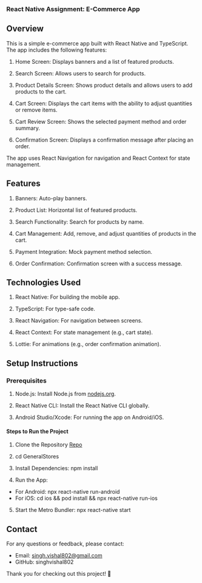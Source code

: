 ### React Native Assignment: E-Commerce App

## Overview

This is a simple e-commerce app built with React Native and TypeScript. The app includes the following features:

1. Home Screen: Displays banners and a list of featured products.

2. Search Screen: Allows users to search for products.

3. Product Details Screen: Shows product details and allows users to add products to the cart.

4. Cart Screen: Displays the cart items with the ability to adjust quantities or remove items.

5. Cart Review Screen: Shows the selected payment method and order summary.

6. Confirmation Screen: Displays a confirmation message after placing an order.

The app uses React Navigation for navigation and React Context for state management.

## Features

1. Banners: Auto-play banners.

2. Product List: Horizontal list of featured products.

3. Search Functionality: Search for products by name.

4. Cart Management: Add, remove, and adjust quantities of products in the cart.

5. Payment Integration: Mock payment method selection.

6. Order Confirmation: Confirmation screen with a success message.

## Technologies Used

1. React Native: For building the mobile app.

2. TypeScript: For type-safe code.

3. React Navigation: For navigation between screens.

4. React Context: For state management (e.g., cart state).

5. Lottie: For animations (e.g., order confirmation animation).

## Setup Instructions

### Prerequisites

1. Node.js: Install Node.js from [nodejs.org](https://nodejs.org/en).

2. React Native CLI: Install the React Native CLI globally.

3. Android Studio/Xcode: For running the app on Android/iOS.

#### Steps to Run the Project

1. Clone the Repository [Repo](https://github.com/singhvishal802/GeneralStores.git)

2. cd GeneralStores

3. Install Dependencies: npm install

4. Run the App:

- For Android: npx react-native run-android
- For iOS: cd ios && pod install && npx react-native run-ios

5. Start the Metro Bundler: npx react-native start

## Contact

For any questions or feedback, please contact:

- Email: singh.vishal802@gmail.com
- GitHub: singhvishal802

Thank you for checking out this project! 🚀
